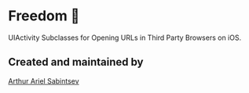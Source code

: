# Freedom 🦅

UIActivity Subclasses for Opening URLs in Third Party Browsers on iOS.

## Created and maintained by
[Arthur Ariel Sabintsev](http://www.sabintsev.com/)
